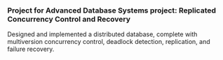 ### Project for Advanced Database Systems project: Replicated Concurrency Control and Recovery
Designed and implemented a distributed database, complete with multiversion concurrency control, deadlock detection, replication, and failure recovery.

